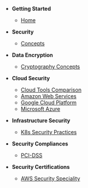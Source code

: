 - **Getting Started**

  - [Home](/)

- **Security**

  - [Concepts](Security/Concepts/basics.md)

- **Data Encryption**

  - [Cryptography Concepts](Security/Concepts/cryptography.md)

- **Cloud Security**

  - [Cloud Tools Comparison](Security/Cloud/cloudcompare.md)
  - [Amazon Web Services](Security/Cloud/aws.md)
  - [Google Cloud Platform](Security/Cloud/gcp.md)
  - [Microsoft Azure](Security/Cloud/azure.md)

- **Infrastructure Security**

  - [K8s Security Practices](Security/Infrastructure/Tools/k8s-best-practices.md)

- **Security Compliances**

  - [PCI-DSS](Security/Compliances/pci-dss.md)

- **Security Certifications**

  - [AWS Security Speciality](Security/Certifications/aws-security-speciality.md)
